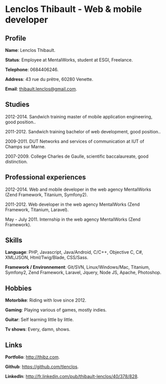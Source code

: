 # Lenclos Thibault - Web & mobile developer #
## Profile ##
**Name**: Lenclos Thibault.

**Status**:
Employee at MentalWorks, student at ESGI, Freelance.

**Telephone**: 0684406246.

**Address**: 43 rue du prêtre, 60280 Venette.

**Email**: thibault.lenclos@gmail.com.

## Studies ##

2012-2014. Sandwich training master of mobile application engineering, good position..


2011-2012. Sandwich training bachelor of web development, good position..


2009-2011. DUT Networks and services of communication at IUT of Champs sur Marne.


2007-2009. College Charles de Gaulle, scientific baccalaureate, good distinction.

## Professional experiences ##

2012-2014. Web and mobile developer in the web agency MentalWorks (Zend Framework, Titanium, Symfony2).


2011-2012. Web developer in the web agency MentalWorks (Zend Framework, Titanium, Laravel).


May - July 2011. Internship in the web agency MentalWorks (Zend Framework).

## Skills ##
**Language**:
PHP, Javascript, Java/Android, C/C++, Objective C, C#, XML/JSON, Html/Twig/Blade, CSS/Sass.

**Framework / Environnement**:
Git/SVN, Linux/Windows/Mac, Titanium, Symfony2, Zend Framework, Laravel, Jquery, Node JS, Apache, Photoshop.

## Hobbies ##
**Motorbike**: Riding with love since 2012.

**Gaming**: Playing various of games, mostly indies.

**Guitar**: Self learning little by little.

**Tv shows**: Every, damn, shows.

## Links ##
**Portfolio**: http://thibz.com.

**Github**: https://github.com/tlenclos.

**LinkedIn**: http://fr.linkedin.com/pub/thibault-lenclos/40/378/828.

